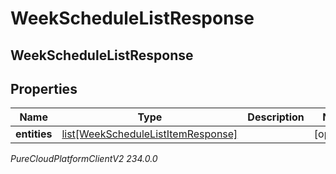 # WeekScheduleListResponse

## WeekScheduleListResponse

## Properties

|Name | Type | Description | Notes|
|------------ | ------------- | ------------- | -------------|
| **entities** | [list[WeekScheduleListItemResponse]](WeekScheduleListItemResponse) |  | [optional] |



_PureCloudPlatformClientV2 234.0.0_
